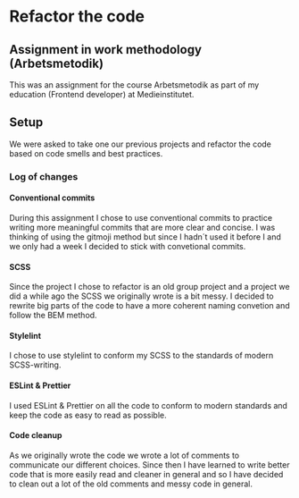 # Refactor the code

## Assignment in work methodology (Arbetsmetodik)
This was an assignment for the course Arbetsmetodik as part of my education (Frontend developer) at Medieinstitutet.

## Setup
We were asked to take one our previous projects and refactor the code based on code smells and best practices.

### Log of changes

#### Conventional commits
During this assignment I chose to use conventional commits to practice writing more meaningful commits that are more clear and concise. I was thinking of using the gitmoji method but since I hadn´t used it before I and we only had a week I decided to stick with convetional commits.
 
#### SCSS

Since the project I chose to refactor is an old group project and a project we did a while ago the SCSS we originally wrote is a bit messy.
I decided to rewrite big parts of the code to have a more coherent naming convetion and follow the BEM method.

#### Stylelint
I chose to use stylelint to conform my SCSS to the standards of modern SCSS-writing.

#### ESLint & Prettier

I used ESLint & Prettier on all the code to conform to modern standards and keep the code as easy to read as possible.

#### Code cleanup

As we originally wrote the code we wrote a lot of comments to communicate our different choices. Since then I have learned to write better code that is more easily read and cleaner in general and so I have decided to clean out a lot of the old comments and messy code in general.
